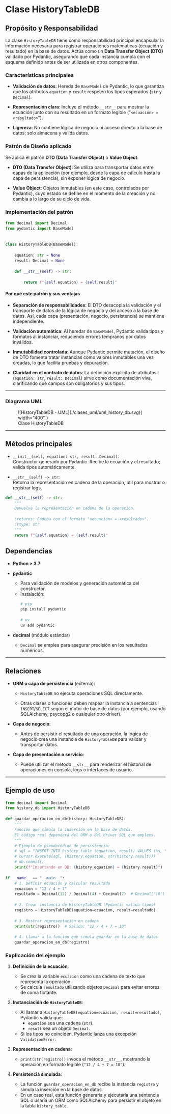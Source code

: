 # Clase **HistoryTableDB**

## Propósito y Responsabilidad

La clase `HistoryTableDB` tiene como responsabilidad principal encapsular la información necesaria para registrar operaciones matemáticas (ecuación y resultado) en la base de datos. Actúa como un **Data Transfer Object (DTO)** validado por Pydantic, asegurando que cada instancia cumpla con el esquema definido antes de ser utilizada en otros componentes.

### Características principales

- **Validación de datos**: Hereda de `BaseModel` de Pydantic, lo que garantiza que los atributos `equation` y `result` respeten los tipos esperados (`str` y `Decimal`).
    
- **Representación clara**: Incluye el método `__str__` para mostrar la ecuación junto con su resultado en un formato legible ("`<ecuación> = <resultado>`").
    
- **Ligereza**: No contiene lógica de negocio ni acceso directo a la base de datos; solo almacena y valida datos.
    
### Patrón de Diseño aplicado

Se aplica el patrón **DTO (Data Transfer Object)** o **Value Object**:

- **DTO (Data Transfer Object)**: Se utiliza para transportar datos entre capas de la aplicación (por ejemplo, desde la capa de cálculo hasta la capa de persistencia), sin exponer lógica de negocio.
    
- **Value Object**: Objetos inmutables (en este caso, controlados por Pydantic), cuyo estado se define en el momento de la creación y no cambia a lo largo de su ciclo de vida.

### Implementación del patrón

```python
from decimal import Decimal
from pydantic import BaseModel


class HistoryTableDB(BaseModel):

    equation: str = None
    result: Decimal = None

    def __str__(self) -> str:
        
        return f"{self.equation} = {self.result}"
```
#### Por qué este patrón y sus ventajas

- **Separación de responsabilidades**: El DTO desacopla la validación y el transporte de datos de la lógica de negocio y del acceso a la base de datos. Así, cada capa (presentación, negocio, persistencia) se mantiene independiente.
    
- **Validación automática**: Al heredar de `BaseModel`, Pydantic valida tipos y formatos al instanciar, reduciendo errores tempranos por datos inválidos.
    
- **Inmutabilidad controlada**: Aunque Pydantic permite mutación, el diseño de DTO fomenta tratar instancias como valores inmutables una vez creadas, lo que facilita pruebas y depuración.
    
- **Claridad en el contrato de datos**: La definición explícita de atributos (`equation: str`, `result: Decimal`) sirve como documentación viva, clarificando qué campos son obligatorios y sus tipos.

---
### Diagrama UML

<figure markdown="span">
  ![HistoryTableDB - UML](./clases_uml/uml_history_db.svg){ width="400" }
  <figcaption>Clase HistoryTableDB</figcaption>
</figure>


---
## Métodos principales

- `__init__(self, equation: str, result: Decimal)`:  
    Constructor generado por Pydantic. Recibe la ecuación y el resultado; valida tipos automáticamente.
    
- `__str__(self) -> str`:  
    Retorna la representación en cadena de la operación, útil para mostrar o registrar logs.

```python
def __str__(self) -> str:
    """
    Devuelve la representación en cadena de la operación.

    :returns: Cadena con el formato "<ecuación> = <resultado>".
    :rtype: str
    """
    return f"{self.equation} = {self.result}"
```

## Dependencias

- **Python ≥ 3.7**
- **pydantic**
    - Para validación de modelos y generación automática del constructor.
    - Instalación:
		```bash
		# pip
		pip install pydantic		

		# uv
		uv add pydantic
		```
- **decimal** (módulo estándar)
    
    - `Decimal` se emplea para asegurar precisión en los resultados numéricos.
        

---

## Relaciones

- **ORM o capa de persistencia** (externa):
    
    - `HistoryTableDB` no ejecuta operaciones SQL directamente.
        
    - Otras clases o funciones deben mapear la instancia a sentencias `INSERT`/`SELECT` según el motor de base de datos (por ejemplo, usando SQLAlchemy, psycopg2 o cualquier otro driver).
        
- **Capa de negocio**:
    
    - Antes de persistir el resultado de una operación, la lógica de negocio crea una instancia de `HistoryTableDB` para validar y transportar datos.
        
- **Capa de presentación o servicio**:
    
    - Puede utilizar el método `__str__` para renderizar el historial de operaciones en consola, logs o interfaces de usuario.

---
## Ejemplo de uso

```python
from decimal import Decimal
from history_db import HistoryTableDB

def guardar_operacion_en_db(history: HistoryTableDB):
    """
    Función que simula la inserción en la base de datos.
    El código real dependerá del ORM o del driver SQL que emplees.
    """
    # Ejemplo de pseudocódigo de persistencia:
    # sql = "INSERT INTO history_table (equation, result) VALUES (%s, %s)"
    # cursor.execute(sql, (history.equation, str(history.result)))
    # db.commit()
    print(f"Insertando en DB: {history.equation} = {history.result}")

if __name__ == "__main__":
    # 1. Definir ecuación y calcular resultado
    ecuacion = "12 / 4 + 7"
    resultado = Decimal(12) / Decimal(4) + Decimal(7)  # Decimal('10')

    # 2. Crear instancia de HistoryTableDB (Pydantic valida tipos)
    registro = HistoryTableDB(equation=ecuacion, result=resultado)

    # 3. Mostrar representación en cadena
    print(str(registro))  # Salida: "12 / 4 + 7 = 10"

    # 4. Llamar a la función que simula guardar en la base de datos
    guardar_operacion_en_db(registro)
```

### Explicación del ejemplo

1. **Definición de la ecuación**:
    - Se crea la variable `ecuacion` como una cadena de texto que representa la operación.
    - Se calcula `resultado` utilizando objetos `Decimal` para evitar errores de coma flotante.
        
2. **Instanciación de `HistoryTableDB`**:
    - Al llamar a `HistoryTableDB(equation=ecuacion, result=resultado)`, Pydantic valida que:
        - `equation` sea una cadena (`str`).
        - `result` sea un objeto `Decimal`.
    - Si los tipos no coinciden, Pydantic lanza una excepción `ValidationError`.
        
3. **Representación en cadena**:
    - `print(str(registro))` invoca el método `__str__`, mostrando la operación en formato legible (`"12 / 4 + 7 = 10"`).
        
4. **Persistencia simulada**:
    - La función `guardar_operacion_en_db` recibe la instancia `registro` y simula la inserción en la base de datos.
    - En un caso real, esta función generaría y ejecutaría una sentencia SQL o usaría un ORM como SQLAlchemy para persistir el objeto en la tabla `history_table`.

